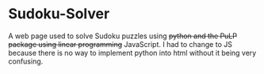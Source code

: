 # Sudoku-Solver
A web page used to solve Sudoku puzzles using ~~python and the PuLP package using linear programming~~ JavaScript. I had to change to JS because there is no way to implement python into html without it being very confusing.
